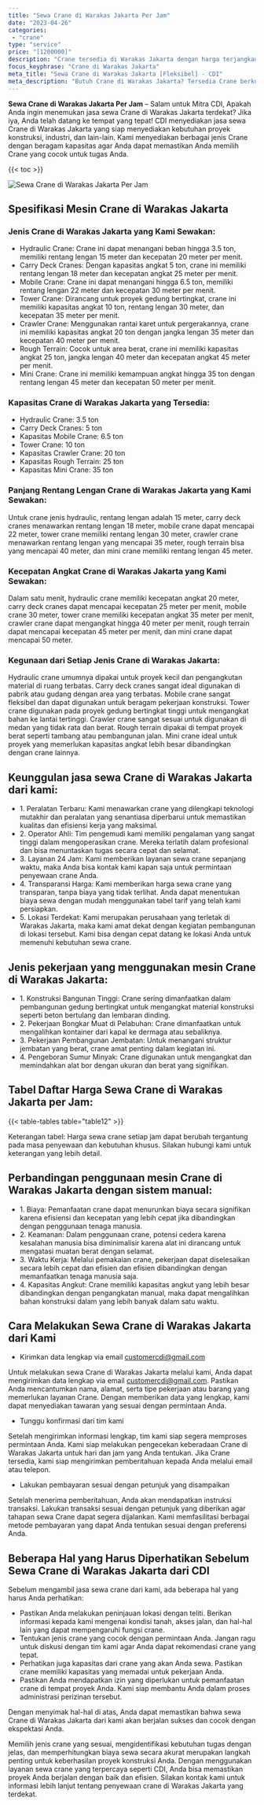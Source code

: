 ```yaml
---
title: "Sewa Crane di Warakas Jakarta Per Jam"
date: "2023-04-26"
categories:
 - "crane"
type: "service"
price: "[1200000]"
description: "Crane tersedia di Warakas Jakarta dengan harga terjangkau. Crane sering digunakan untuk proyek konstruksi sebagai peralatan andal yang tangguh. Dapatkan penawaran spesial sekarang."
focus_keyphrase: "Crane di Warakas Jakarta"
meta_title: "Sewa Crane di Warakas Jakarta [Fleksibel] - CDI"
meta_description: "Butuh Crane di Warakas Jakarta? Tersedia Crane berkualitas untuk pengangkatan berat. Segera konsultasi gratis."
---
```


**Sewa Crane di Warakas Jakarta Per Jam** – Salam untuk Mitra CDI, Apakah Anda ingin menemukan jasa sewa Crane di Warakas Jakarta terdekat? Jika iya, Anda telah datang ke tempat yang tepat! CDI menyediakan jasa sewa Crane di Warakas Jakarta yang siap menyediakan kebutuhan proyek konstruksi, industri, dan lain-lain. Kami menyediakan berbagai jenis Crane dengan beragam kapasitas agar Anda dapat memastikan Anda memilih Crane yang cocok untuk tugas Anda.

{{< toc >}}

![Sewa Crane di Warakas Jakarta Per Jam](/images/crane/crane-22.jpg)

## Spesifikasi Mesin Crane di Warakas Jakarta

### Jenis Crane di Warakas Jakarta yang Kami Sewakan:

*   Hydraulic Crane: Crane ini dapat menangani beban hingga 3.5 ton, memiliki rentang lengan 15 meter dan kecepatan 20 meter per menit.
*   Carry Deck Cranes: Dengan kapasitas angkat 5 ton, crane ini memiliki rentang lengan 18 meter dan kecepatan angkat 25 meter per menit.
*   Mobile Crane: Crane ini dapat menangani hingga 6.5 ton, memiliki rentang lengan 22 meter dan kecepatan 30 meter per menit.
*   Tower Crane: Dirancang untuk proyek gedung bertingkat, crane ini memiliki kapasitas angkat 10 ton, rentang lengan 30 meter, dan kecepatan 35 meter per menit.
*   Crawler Crane: Menggunakan rantai karet untuk pergerakannya, crane ini memiliki kapasitas angkat 20 ton dengan jangka lengan 35 meter dan kecepatan 40 meter per menit.
*   Rough Terrain: Cocok untuk area berat, crane ini memiliki kapasitas angkat 25 ton, jangka lengan 40 meter dan kecepatan angkat 45 meter per menit.
*   Mini Crane: Crane ini memiliki kemampuan angkat hingga 35 ton dengan rentang lengan 45 meter dan kecepatan 50 meter per menit.

### Kapasitas Crane di Warakas Jakarta yang Tersedia:

*   Hydraulic Crane: 3.5 ton
*   Carry Deck Cranes: 5 ton
*   Kapasitas Mobile Crane: 6.5 ton
*   Tower Crane: 10 ton
*   Kapasitas Crawler Crane: 20 ton
*   Kapasitas Rough Terrain: 25 ton
*   Kapasitas Mini Crane: 35 ton

### Panjang Rentang Lengan Crane di Warakas Jakarta yang Kami Sewakan:

Untuk crane jenis hydraulic, rentang lengan adalah 15 meter, carry deck cranes menawarkan rentang lengan 18 meter, mobile crane dapat mencapai 22 meter, tower crane memiliki rentang lengan 30 meter, crawler crane menawarkan rentang lengan yang mencapai 35 meter, rough terrain bisa yang mencapai 40 meter, dan mini crane memiliki rentang lengan 45 meter.

### Kecepatan Angkat Crane di Warakas Jakarta yang Kami Sewakan:

Dalam satu menit, hydraulic crane memiliki kecepatan angkat 20 meter, carry deck cranes dapat mencapai kecepatan 25 meter per menit, mobile crane 30 meter, tower crane memiliki kecepatan angkat 35 meter per menit, crawler crane dapat mengangkat hingga 40 meter per menit, rough terrain dapat mencapai kecepatan 45 meter per menit, dan mini crane dapat mencapai 50 meter.

### Kegunaan dari Setiap Jenis Crane di Warakas Jakarta:

Hydraulic crane umumnya dipakai untuk proyek kecil dan pengangkutan material di ruang terbatas. Carry deck cranes sangat ideal digunakan di pabrik atau gudang dengan area yang terbatas. Mobile crane sangat fleksibel dan dapat digunakan untuk beragam pekerjaan konstruksi. Tower crane digunakan pada proyek gedung bertingkat tinggi untuk mengangkat bahan ke lantai tertinggi. Crawler crane sangat sesuai untuk digunakan di medan yang tidak rata dan berat. Rough terrain dipakai di tempat proyek berat seperti tambang atau pembangunan jalan. Mini crane ideal untuk proyek yang memerlukan kapasitas angkat lebih besar dibandingkan dengan crane lainnya.

## Keunggulan jasa sewa Crane di Warakas Jakarta dari kami:

*   1\. Peralatan Terbaru: Kami menawarkan crane yang dilengkapi teknologi mutakhir dan peralatan yang senantiasa diperbarui untuk memastikan kualitas dan efisiensi kerja yang maksimal.
*   2\. Operator Ahli: Tim pengemudi kami memiliki pengalaman yang sangat tinggi dalam mengoperasikan crane. Mereka terlatih dalam profesional dan bisa menuntaskan tugas secara cepat dan selamat.
*   3\. Layanan 24 Jam: Kami memberikan layanan sewa crane sepanjang waktu, maka Anda bisa kontak kami kapan saja untuk permintaan penyewaan crane Anda.
*   4\. Transparansi Harga: Kami memberikan harga sewa crane yang transparan, tanpa biaya yang tidak terlihat. Anda dapat menentukan biaya sewa dengan mudah menggunakan tabel tarif yang telah kami persiapkan.
*   5\. Lokasi Terdekat: Kami merupakan perusahaan yang terletak di Warakas Jakarta, maka kami amat dekat dengan kegiatan pembangunan di lokasi tersebut. Kami bisa dengan cepat datang ke lokasi Anda untuk memenuhi kebutuhan sewa crane.

## Jenis pekerjaan yang menggunakan mesin Crane di Warakas Jakarta:

*   1\. Konstruksi Bangunan Tinggi: Crane sering dimanfaatkan dalam pembangunan gedung bertingkat untuk mengangkat material konstruksi seperti beton bertulang dan lembaran dinding.
*   2\. Pekerjaan Bongkar Muat di Pelabuhan: Crane dimanfaatkan untuk mengalihkan kontainer dari kapal ke dermaga atau sebaliknya.
*   3\. Pekerjaan Pembangunan Jembatan: Untuk menangani struktur jembatan yang berat, crane amat penting dalam kegiatan ini.
*   4\. Pengeboran Sumur Minyak: Crane digunakan untuk mengangkat dan memindahkan alat bor dengan ukuran dan berat yang signifikan.

## Tabel Daftar Harga Sewa Crane di Warakas Jakarta per Jam:

{{< table-tables table="table12" >}}

Keterangan tabel: Harga sewa crane setiap jam dapat berubah tergantung pada masa penyewaan dan kebutuhan khusus. Silakan hubungi kami untuk keterangan yang lebih detail.

## Perbandingan penggunaan mesin Crane di Warakas Jakarta dengan sistem manual:

*   1\. Biaya: Pemanfaatan crane dapat menurunkan biaya secara signifikan karena efisiensi dan kecepatan yang lebih cepat jika dibandingkan dengan penggunaan tenaga manusia.
*   2\. Keamanan: Dalam penggunaan crane, potensi cedera karena kesalahan manusia bisa diminimalisir karena alat ini dirancang untuk mengatasi muatan berat dengan selamat.
*   3\. Waktu Kerja: Melalui pemakaian crane, pekerjaan dapat diselesaikan secara lebih cepat dan efisien dan efisien dibandingkan dengan memanfaatkan tenaga manusia saja.
*   4\. Kapasitas Angkut: Crane memiliki kapasitas angkut yang lebih besar dibandingkan dengan pengangkatan manual, maka dapat mengalihkan bahan konstruksi dalam yang lebih banyak dalam satu waktu.

## Cara Melakukan Sewa Crane di Warakas Jakarta dari Kami

*   Kirimkan data lengkap via email customercdi@gmail.com

Untuk melakukan sewa Crane di Warakas Jakarta melalui kami, Anda dapat mengirimkan data lengkap via email customercdi@gmail.com. Pastikan Anda mencantumkan nama, alamat, serta tipe pekerjaan atau barang yang memerlukan layanan Crane. Dengan memberikan data yang lengkap, kami dapat menyediakan tawaran yang sesuai dengan permintaan Anda.
*   Tunggu konfirmasi dari tim kami

Setelah mengirimkan informasi lengkap, tim kami siap segera memproses permintaan Anda. Kami siap melakukan pengecekan keberadaan Crane di Warakas Jakarta untuk hari dan jam yang Anda tentukan. Jika Crane tersedia, kami siap mengirimkan pemberitahuan kepada Anda melalui email atau telepon.
*   Lakukan pembayaran sesuai dengan petunjuk yang disampaikan

Setelah menerima pemberitahuan, Anda akan mendapatkan instruksi transaksi. Lakukan transaksi sesuai dengan petunjuk yang diberikan agar tahapan sewa Crane dapat segera dijalankan. Kami memfasilitasi berbagai metode pembayaran yang dapat Anda tentukan sesuai dengan preferensi Anda.

## Beberapa Hal yang Harus Diperhatikan Sebelum Sewa Crane di Warakas Jakarta dari CDI

Sebelum mengambil jasa sewa crane dari kami, ada beberapa hal yang harus Anda perhatikan:

*   Pastikan Anda melakukan peninjauan lokasi dengan teliti. Berikan informasi kepada kami mengenai kondisi tanah, akses jalan, dan hal-hal lain yang dapat mempengaruhi fungsi crane.
*   Tentukan jenis crane yang cocok dengan permintaan Anda. Jangan ragu untuk diskusi dengan tim kami agar Anda dapat rekomendasi crane yang tepat.
*   Perhatikan juga kapasitas dari crane yang akan Anda sewa. Pastikan crane memiliki kapasitas yang memadai untuk pekerjaan Anda.
*   Pastikan Anda mendapatkan izin yang diperlukan untuk pemanfaatan crane di tempat proyek Anda. Kami siap membantu Anda dalam proses administrasi perizinan tersebut.

Dengan menyimak hal-hal di atas, Anda dapat memastikan bahwa sewa Crane di Warakas Jakarta dari kami akan berjalan sukses dan cocok dengan ekspektasi Anda.

Memilih jenis crane yang sesuai, mengidentifikasi kebutuhan tugas dengan jelas, dan memperhitungkan biaya sewa secara akurat merupakan langkah penting untuk keberhasilan proyek konstruksi Anda. Dengan menggunakan layanan sewa crane yang terpercaya seperti CDI, Anda bisa memastikan proyek Anda berjalan dengan baik dan efisien. Silakan kontak kami untuk informasi lebih lanjut tentang penyewaan crane di Warakas Jakarta yang terdekat.